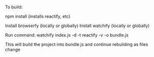 To build:

npm install (installs reactify, etc)

Install browserfy (locally or globally)
Install watchify  (locally or globally)

Run command: watchify index.js -d -t reactify -v -o bundle.js

This will build the project into bundle.js and continue rebuilding as files change
